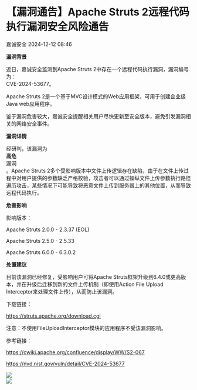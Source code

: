 #  【漏洞通告】Apache Struts 2远程代码执行漏洞安全风险通告   
 嘉诚安全   2024-12-12 08:46  
  
**漏洞背景**  
  
  
  
  
  
  
  
  
近日，嘉诚安全监测到Apache Struts 2中存在一个远程代码执行漏洞，漏洞编号为：  
CVE-2024-53677。  
  
  
Apache Struts 2是一个基于MVC设计模式的Web应用框架，可用于创建企业级Java web应用程序。  
  
  
鉴于漏洞危害较大，嘉诚安全提醒相关用户尽快更新至安全版本，避免引发漏洞相关的网络安全事件。  
  
  
**漏洞详情**  
  
  
  
  
  
  
  
  
经研判，该漏洞为  
**高危**  
漏洞  
。Apache Struts 2多个受影响版本中文件上传逻辑存在缺陷，由于在文件上传过程中对用户提供的参数缺乏严格校验，攻击者可以通过操纵文件上传参数执行路径遍历攻击，某些情况下可能导致将恶意文件上传到服务器上的其他位置，从而导致远程代码执行。  
  
  
**危害影响**  
  
  
  
  
  
  
  
  
影响版本：  
  
Apache Struts 2.0.0 - 2.3.37 (EOL)  
  
Apache Struts 2.5.0 - 2.5.33  
  
Apache Struts 6.0.0 - 6.3.0.2  
  
  
**处置建议**  
  
  
  
  
  
  
  
  
目前该漏洞已经修复，受影响用户可将Apache Struts框架升级到6.4.0或更高版本，并在升级后迁移到新的文件上传机制（即使用Action File Upload Interceptor来处理文件上传），从而防止该漏洞。  
  
下载链接：  
  
https://struts.apache.org/download.cgi  
  
注意：不使用FileUploadInterceptor模块的应用程序不受该漏洞影响。  
  
参考链接：  
  
https://cwiki.apache.org/confluence/display/WW/S2-067  
  
https://nvd.nist.gov/vuln/detail/CVE-2024-53677  
  
  
![](https://mmbiz.qpic.cn/mmbiz_png/1t8LLTibEW5NtxqlBL1HLib8jMO0PWtibWTWTFPOa3ND1lyaEQyBgp2fodg9A1XxvPjY7L6ILtK26MBGhofWE0ORw/640?wx_fmt=png&wx_ "")  
![](https://mmbiz.qpic.cn/sz_mmbiz_gif/sDiaO8GNKJrJnzIYoQAv2nF3pgKm4SgdFkzuniaicBHQxgSdu0U0xyYbNDOcNkDMWCjwJNwKnic9ASAhhxEpkFL6lg/640?wx_fmt=gif&wx_ "")  
  
  
